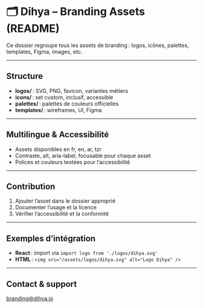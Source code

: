# 🗂️ Dihya – Branding Assets (README)

Ce dossier regroupe tous les assets de branding : logos, icônes, palettes, templates, Figma, images, etc.

---

## Structure
- **logos/** : SVG, PNG, favicon, variantes métiers
- **icons/** : set custom, inclusif, accessible
- **palettes/** : palettes de couleurs officielles
- **templates/** : wireframes, UI, Figma

---

## Multilingue & Accessibilité
- Assets disponibles en fr, en, ar, tzr
- Contraste, alt, aria-label, focusable pour chaque asset
- Polices et couleurs testées pour l’accessibilité

---

## Contribution
1. Ajouter l’asset dans le dossier approprié
2. Documenter l’usage et la licence
3. Vérifier l’accessibilité et la conformité

---

## Exemples d’intégration
- **React** : import via `import logo from './logos/dihya.svg'`
- **HTML** : `<img src="/assets/logos/dihya.svg" alt="Logo Dihya" />`

---

## Contact & support
[branding@dihya.io](mailto:branding@dihya.io)
